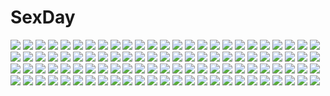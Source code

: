 # SexDay
![](https://konachan.com/jpeg/058c0ed23b310a527ca3ea2be06307fe/Konachan.com%20-%20253643%20anthropomorphism%20blonde_hair%20blush%20boots%20kantai_collection%20long_hair%20nyum%20red_eyes%20ribbons%20signed%20skirt%20white%20yuudachi_%28kancolle%29.jpg)
![](https://konachan.com/image/afcc2b5516599b9e5ed3ef1bfee23e3f/Konachan.com%20-%2017587%20clamp%20ichihara_yuuko%20mokona%20xxxholic.jpg)
![](https://konachan.com/jpeg/fa4852d29bad4fdaf0981c39fffe92f0/Konachan.com%20-%20194766%20flat_chest%20green_hair%20ke-ta%20komeiji_koishi%20nipples%20nopan%20scan%20topless%20touhou%20undressing.jpg)
![](https://konachan.com/image/914bf4c007e586f0c51f8c1f9d3662bc/Konachan.com%20-%20276819%20apron%20bikini%20blonde_hair%20braids%20breasts%20fate_%28series%29%20garter%20headdress%20langya_beike%20maid%20saber%20saber_alter%20short_hair%20swimsuit%20thighhighs%20yellow_eyes.jpg)
![](https://konachan.com/image/95617fd3a8caac98ed6839de99c3eca3/Konachan.com%20-%20242102%20ass%20blue_eyes%20fate_extra%20fate_extra_ccc%20fate_grand_order%20fate_%28series%29%20long_hair%20meltryllis%20navel%20nopan%20purple_hair%20yuhito_%28ablbex%29.jpg)
![](https://konachan.com/image/ee52fbfb23f71654c8cc06d9a7b722c4/Konachan.com%20-%20246502%20anthropomorphism%20aqua_hair%20bisonbison%20blush%20boots%20breasts%20elbow_gloves%20gloves%20jpeg_artifacts%20long_hair%20no_bra%20orange_eyes%20quincy%20zhanjian_shaonu.jpg)
![](https://konachan.com/image/cda6db3cbd55295f54950d488501b7c5/Konachan.com%20-%2027964%20dark%20nitroplus.jpg)
![](https://konachan.com/image/3b3a5d5a2f7539adfb7213f7bdfe62b8/Konachan.com%20-%20235015%20blonde_hair%20blush%20bow%20building%20clouds%20dress%20flowers%20glasses%20goth-loli%20gothic%20green_eyes%20leaves%20logo%20loli%20short_hair%20tree%20watermark%20zoom_layer.jpg)
![](https://konachan.com/jpeg/fe97ee643ed3ea4ba0cdf29a3831bfa5/Konachan.com%20-%20192027%20aikatsu%21%20blonde_hair%20blue_eyes%20dress%20hat%20koruse%20lolita_fashion%20long_hair%20toudou_yurika%20twintails.jpg)
![](https://konachan.com/image/1e619000a0e8193d7ee241beba33e1e3/Konachan.com%20-%20230787%20admiral_%28kancolle%29%20anthropomorphism%20aqua_eyes%20aqua_hair%20blush%20gloves%20jack_%28slaintheva%29%20kantai_collection%20kiss%20long_hair%20male%20skirt%20suzuya_%28kancolle%29.jpg)
![](https://konachan.com/image/385d85cf44752af71c64a3b665365492/Konachan.com%20-%20218160%20asahina_mirai%20blonde_hair%20bow%20cure_miracle%20gloves%20hat%20headdress%20heart%20kneehighs%20long_hair%20ponytail%20precure%20purple_eyes%20tatapopo%20witch_hat%20wristwear.jpg)
![](https://konachan.com/image/0e5eb20441cba28bf0455881e2ca5fc5/Konachan.com%20-%2011656%20tagme.jpg)
![](https://konachan.com/image/3a7fa12406493bf221a7cb958aa64182/Konachan.com%20-%2070258%20hatsune_miku%20nemeko%20twintails%20vocaloid.jpg)
![](https://konachan.com/image/816d22cb49bd80ae1f8382845bb548fd/Konachan.com%20-%2093074%20blue_eyes%20blue_hair%20ikamusume%20kama_iruka%20loli%20shinryaku%21_ikamusume%20tentacles%20white.jpg)
![](https://konachan.com/image/8a5342bc5538c72ee77335fd94474f7f/Konachan.com%20-%20264023%20all_male%20black_eyes%20black_hair%20book%20glasses%20hat%20male%20noeyebrow_%28mauve%29%20original%20paper%20petals%20school_uniform%20short_hair%20shorts%20signed%20socks.jpg)
![](https://konachan.com/jpeg/aa0dcc73c8b777c5415a15dc89db6c54/Konachan.com%20-%20275403%20brown_eyes%20clouds%20dress%20flowers%20long_hair%20original%20sky%20summer_dress%20sutorora%20white_hair.jpg)
![](https://konachan.com/jpeg/263f5cf5872e38c5e11fc6e27d9966c9/Konachan.com%20-%20200360%20blonde_hair%20dress%20fan%20pudding_%288008208820%29%20purple_eyes%20touhou%20yakumo_yukari.jpg)
![](https://konachan.com/image/48d960da30f731e588f724f3f1c277ab/Konachan.com%20-%2057367%20black_rock_shooter%20huke%20kuroi_mato.jpg)
![](https://konachan.com/image/e992d1494825b912c18b544bcccb44e8/Konachan.com%20-%20122707%20captainonimaru%20kyuubee%20mahou_shoujo_madoka_magica%20monochrome.jpg)
![](https://konachan.com/jpeg/037b733a5035a5c9aead0b7c5335a5ce/Konachan.com%20-%20196023%202girls%20alice_third_macy%20blonde_hair%20blush%20brown_hair%20cherry_blossoms%20cube%20flowers%20long_hair%20petals%20school_uniform%20skirt%20tagme_%28artist%29%20togawa_mayuu.jpg)
![](https://konachan.com/image/b2ee68af1362cc66131459ad3b58aa1b/Konachan.com%20-%2059329%20akiyama_mio%20k-on%21%20vector%20white.jpg)
![](https://konachan.com/jpeg/298abc1b867a11b19709a380514231b0/Konachan.com%20-%20249572%20alicia_%28granblue_fantasy%29%20breasts%20cait%20gloves%20granblue_fantasy%20long_hair%20nipples%20pointed_ears%20sleeping.jpg)
![](https://konachan.com/jpeg/e758e8fb0508504be8978f340bbb8d9e/Konachan.com%20-%2055334%20arima_senne%20breasts%20brown_hair%20cleavage%20corset%20dildo%20elbow_gloves%20glasses%20gloves%20long_hair%20original%20panties%20red_eyes%20underwear%20wet.jpg)
![](https://konachan.com/image/721e113539384f890ddf2e44320c454b/Konachan.com%20-%20143234%20blonde_hair%20boku_wa_tomodachi_ga_sukunai%20cait%20guitar%20instrument%20jpeg_artifacts%20kashiwazaki_sena%20necklace%20pantyhose%20skirt%20torn_clothes.jpg)
![](https://konachan.com/jpeg/f171d41987e5d79fec71b7979bcc16c3/Konachan.com%20-%2069678%20black_eyes%20black_hair%20clouds%20dress%20flowers%20game_cg%20hachikazuki_chizuru%20harukazedori_ni_tomarigi_wo_2nd_story%20long_hair%20skyfish%20sunset%20water.jpg)
![](https://konachan.com/jpeg/db9348f193cc22667bb4b4a268b60d42/Konachan.com%20-%20286915%20ass%20azur_lane%20bed%20bow%20breasts%20candy%20chocolate%20choker%20cleavage%20dress%20drink%20food%20fruit%20gray_hair%20ribbons%20short_hair%20strawberry%20watermelon%20wristwear.jpg)
![](https://konachan.com/image/4f50660e14391a7450f8c48434e641e0/Konachan.com%20-%2052940%20blood%20katsura_kotonoha%20knife%20polychromatic%20school_days.jpg)
![](https://konachan.com/image/438852758c45c7e00d11c67794ed7945/Konachan.com%20-%20251489%20animal%20ass%20beach%20bikini%20bow%20breasts%20crab%20drink%20fish%20flowers%20food%20fruit%20glasses%20group%20hat%20logo%20loli%20male%20navel%20red_eyes%20skirt%20sport%20swimsuit%20water.jpg)
![](https://konachan.com/image/21bf8420b2425ca44f3b0d3d307282c9/Konachan.com%20-%2065454%20bakemonogatari%20monogatari_%28series%29%20ponytail%20senjougahara_hitagi.jpg)
![](https://konachan.com/image/73c7772e76eba1b4e90c7cb4b8497ae3/Konachan.com%20-%2099264%20hatsune_miku%20t%40kumi%20vocaloid.jpg)
![](https://konachan.com/image/6e526ba822ecac9530b788c09533d957/Konachan.com%20-%2013280%20skintight.jpg)
![](https://konachan.com/image/e2ee6a5a7a2745793845f7f9276a32ad/Konachan.com%20-%20251224%20blue_eyes%20blue_hair%20blush%20brown_hair%20building%20city%20clouds%20kiso_yuuta%20megami%20purple_eyes%20scan%20short_hair%20sky%20stern_starks%20white_hair%20wings%20wink.jpg)
![](https://konachan.com/image/e5257ac6eae36027474a917678436c66/Konachan.com%20-%2057305%20code_geass%20kururugi_suzaku.jpg)
![](https://konachan.com/image/fa699215ab12fd4c017b41a14257b413/Konachan.com%20-%20283036%202girls%20dj_max%20domotolain%20nina_klatt%20seha_klatt%20twins.jpg)
![](https://konachan.com/jpeg/2b8ea022095ce05fa97dba87d096c83e/Konachan.com%20-%2062211%20close%20sakurano_kurimu%20seitokai_no_ichizon%20transparent%20vector.jpg)
![](https://konachan.com/image/ffb72799306ab9e454ccd0782d9036ea/Konachan.com%20-%2040038%20fairy%20galge.com%20hamashima_shigeo%20logo%20pointed_ears%20tagme.jpg)
![](https://konachan.com/jpeg/7a5fb564347146b773614bf2ba9819be/Konachan.com%20-%20249734%20beach%20black_hair%20dress%20gemi%20original%20petals%20sunset%20water.jpg)
![](https://konachan.com/image/ba656f5e49cc1a3ef099f2f0f2b0755f/Konachan.com%20-%20164591%20animal_ears%20blush%20bow%20brown_hair%20bunny%20catgirl%20doyou_tengoku_pikaraji%20fang%20gray_eyes%20hat%20original%20short_hair%20tail%20thighhighs.jpg)
![](https://konachan.com/jpeg/935e473a3961d9f1fbd4eabe7b52e157/Konachan.com%20-%20251079%20bed%20blush%20bra%20breast_hold%20breasts%20cowgirl%20long_hair%20nipples%20original%20panties%20panty_pull%20pussy_juice%20socks%20tail%20twintails%20underwear%20wet%20white_hair.jpg)
![](https://konachan.com/image/5e6ea8020b40a6e055f821f61afbb09f/Konachan.com%20-%20143915%20bow%20breast_hold%20collar%20dress%20gloves%20gray_hair%20long_hair%20open_shirt%20original%20pantyhose%20purple_eyes%20scan%20tsurusaki_takahiro.jpg)
![](https://konachan.com/image/e5b0511955e047f3d7caaa162ecb6cd3/Konachan.com%20-%2036322%20sakurazawa_izumi.jpg)
![](https://konachan.com/image/b4c0c44101f78c02d3adfa6b867db285/Konachan.com%20-%2061077%20hime_to_boin%20sano_toshihide.jpg)
![](https://konachan.com/jpeg/74bb891ab019f2078d208de0af74440c/Konachan.com%20-%20261967%20blush%20breasts%20brown_eyes%20censored%20cum%20game_cg%20long_hair%20nipples%20nude%20penis%20ponytail%20pussy%20red_hair%20sayori%20sex%20tears%20tentacle_games%20tropical_liquor.jpg)
![](https://konachan.com/jpeg/35bc69bce2fd0c353849d8bd3a64b236/Konachan.com%20-%20242320%20bed%20black_eyes%20black_hair%20blush%20bow%20machapilon%20original%20phone%20school_uniform%20shirt%20short_hair%20skirt.jpg)
![](https://konachan.com/image/71ad7fa1ce22fd9c5a470231349c3e94/Konachan.com%20-%20147444%20bed%20purple_eyes%20purple_hair%20tagme.jpg)
![](https://konachan.com/jpeg/855722b09b4131c6ea1dcf57bd623410/Konachan.com%20-%20255280%20akasabi_risa%20akio%20aoi_tori%20close%20fingering%20game_cg%20panties%20pantyhose%20purple_software%20underwear.jpg)
![](https://konachan.com/image/8fddf2503a3348357fc2e3200216ff80/Konachan.com%20-%20156167%20aircraft%20armor%20cape%20long_hair%20original%20pink_eyes%20pixiv_fantasia%20scarf%20staff%20stoner08%20sword%20twintails%20weapon%20white_hair.jpg)
![](https://konachan.com/image/e17183afd5100e037a6ce5172da0d070/Konachan.com%20-%2040901%20.hack__%20.hack__legend_of_the_twilight%20bikini%20kunisaki_rena%20mireille%20swimsuit.jpg)
![](https://konachan.com/image/8a00702de9903683c124376d5854752c/Konachan.com%20-%20237591%202girls%20black_hair%20brown_eyes%20brown_hair%20gloves%20headband%20konno_yuuki%20long_hair%20pointed_ears%20red_eyes%20saraki%20signed%20sword%20weapon%20yuuki_asuna.jpg)
![](https://konachan.com/jpeg/4fa8355b9ee8ea673aef92db39397b76/Konachan.com%20-%20284309%20anal%20blush%20bondage%20bow%20cape%20chain%20dildo%20ke-ta%20navel%20nipples%20nopan%20pussy%20red_eyes%20red_hair%20sekibanki%20short_hair%20thighhighs%20touhou%20uncensored%20vibrator.jpg)
![](https://konachan.com/image/09fa1644ecf574e19c135402bf62201b/Konachan.com%20-%2038644%20artoria_pendragon_%28all%29%20dualscreen%20emiya_shirou%20fate_%28series%29%20fate_stay_night%20male%20saber.jpg)
![](https://konachan.com/image/44d6dbefb637e5347881dd87ea6766ec/Konachan.com%20-%20127501%20animal_ears%20breasts%20bunny_ears%20bunnygirl%20moneti_%28daifuku%29%20nipples%20open_shirt%20panties%20red_eyes%20reisen_udongein_inaba%20topless%20touhou%20underwear.jpg)
![](https://konachan.com/jpeg/a95876d648164bf34f146ca12038ef3f/Konachan.com%20-%20194006%20akayan%20animal%20japanese_clothes%20kimono%20original.jpg)
![](https://konachan.com/image/3bd23ab2a7053c6d82a4dac8b4ef3d64/Konachan.com%20-%20147616%20bandaid%20chuunibyou_demo_koi_ga_shitai%21%20eyepatch%20male%20ribbons%20school_uniform%20short_hair%20takanashi_rikka%20togashi_yuuta%20you_%28shimizu%29.jpg)
![](https://konachan.com/image/62386622ae029116bd652f7a5cc5f416/Konachan.com%20-%20216833%20aqua_eyes%20aqua_hair%20black%20bodysuit%20bow%20hatsune_miku%20long_hair%20microphone%20sideboob%20twintails%20vocaloid%20xiao_yu_%28415199708%29.jpg)
![](https://konachan.com/image/caa74dd936329a7365e23be7f01eaa0b/Konachan.com%20-%20109115%20animal%20bikini%20blue_eyes%20building%20cape%20city%20elsevilla%20eyepatch%20festival%20fish%20gun%20pink_eyes%20pink_hair%20red_hair%20sky%20swimsuit%20tagme%20tattoo%20weapon.jpg)
![](https://konachan.com/image/c9f1000cc12981409ea1efbdb80ccf94/Konachan.com%20-%2028173%20alice_parade%20game_cg%20hat%20nipples%20nopan%20odoodo_funny%20topless%20unisonshift.jpg)
![](https://konachan.com/jpeg/cc5e2b8d91da17c50842ca7da50195d1/Konachan.com%20-%20293843%20blue_hair%20blush%20cameltoe%20fingering%20game_cg%20grass%20hinata_nao%20masturbation%20nanase_rika%20panties%20pantyhose%20park%20phone%20pussy_juice%20skirt%20tie%20underwear.jpg)
![](https://konachan.com/image/db9d5c84c6fed8d92a92c50c2f645d97/Konachan.com%20-%20281238%20blood%20brown_hair%20elbow_gloves%20gloves%20horns%20long_hair%20original%20pink_eyes%20pixiv_fantasia%20signed%20swd3e2%20watermark.jpg)
![](https://konachan.com/jpeg/33e4a3666a8b1531e0815c27d0d5f75d/Konachan.com%20-%20200008%20anthropomorphism%20black_eyes%20black_hair%20breasts%20cleavage%20elbow_gloves%20gloves%20long_hair%20necklace%20neko_danshaku%20ribbons%20tree%20wedding_attire%20wink.jpg)
![](https://konachan.com/image/75de0a5a48deb1d3c424e12f6230d241/Konachan.com%20-%2055396%20breasts%20cleavage%20hontani_kanae%20natsu_yume_nagisa%20panties%20scan%20toono_haruka%20underwear.jpg)
![](https://konachan.com/image/6c909d6d4284abb656bd7c8981e045f7/Konachan.com%20-%20123323%20black_hair%20fan%20gray%20long_hair%20original%20ryuuzaki_ichi%20skirt%20thighhighs%20twintails.jpg)
![](https://konachan.com/image/3ca82e0434b46e216ffdf7d87b80b265/Konachan.com%20-%20254650%20blonde_hair%20blush%20breasts%20censored%20chariot%20fang%20long_hair%20male%20navel%20nipples%20no_bra%20nopan%20orange_eyes%20penis%20rogia%20sex%20spread_legs%20thighhighs.jpg)
![](https://konachan.com/jpeg/84519eb19cb8171ce10d691233ed9807/Konachan.com%20-%20176605%20animal_ears%20glasses%20isone_kotoha%20kantoku%20nanami_ao%20nurse%20panties%20petals%20scan%20scarf%20striped_panties%20thighhighs%20underwear%20v_juri_f%20yarisakura_hime.jpg)
![](https://konachan.com/jpeg/2611f37ff0960fb920a3f923bd2ea785/Konachan.com%20-%20152387%20black_hair%20blush%20bow%20bra%20breasts%20cleavage%20dengeki_moeoh%20long_hair%20open_shirt%20scan%20school_uniform%20sunset%20tanihara_natsuki%20torn_clothes%20underwear.jpg)
![](https://konachan.com/image/6f4ee15d6246c371347cbd52f2bb22ae/Konachan.com%20-%20106625%20archer%20caren_hortensia%20cu_chulainn%20euryale%20fate_%28series%29%20fujimura_taiga%20male%20matou_sakura%20medea_%28fate%29%20pointed_ears%20rider%20saber%20stheno%20tohsaka_rin.jpg)
![](https://konachan.com/image/f02073d537ce2f9861922acf9fe4bb0c/Konachan.com%20-%2011921%20tagme.jpg)
![](https://konachan.com/image/6c3024e1083e22c6e1534c961587a64a/Konachan.com%20-%20113622%20all_male%20ao_no_exorcist%20blue_hair%20fire%20fuyumiya_yuuki_%28artist%29%20male%20okumura_rin%20pointed_ears%20short_hair%20tail%20tie.jpg)
![](https://konachan.com/jpeg/96fcc6b66096bcb80e7f314fbb68320c/Konachan.com%20-%20267922%20black_hair%20blue_eyes%20japanese_clothes%20neku_%28neku_draw%29%20night%20ofuda%20original%20short_hair%20yukata.jpg)
![](https://konachan.com/jpeg/0136a529c6ef51972b9c641aefa2d353/Konachan.com%20-%20189891%20d-fragments%20hasshin_kaisen%20sakai_tama%20twintails.jpg)
![](https://konachan.com/jpeg/a1bb2b33548ff8df83f9fb747dee008b/Konachan.com%20-%20136492%20game_cg%20minori%20nanao_naru%20narumi_sakura%20supipara.jpg)
![](https://konachan.com/image/f3a6ccf00986f24c503208dcb6cdf456/Konachan.com%20-%20102730%20all_male%20blonde_hair%20blue_eyes%20blue_hair%20green_hair%20group%20male%20nico_nico_singer.jpg)
![](https://konachan.com/jpeg/ebd0e108f9f82cfdfa18c86c08d02d0e/Konachan.com%20-%20168846%20blonde_hair%20blush%20breasts%20brown_eyes%20censored%20game_cg%20garter%20kobuichi%20long_hair%20nipples%20open_shirt%20panties%20penis%20thighhighs%20tie%20underwear%20yuzusoft.jpg)
![](https://konachan.com/image/de7323bdd9c354cc315be67cf48720cf/Konachan.com%20-%20128070%20bra%20breasts%20cleavage%20dressing%20eiyuu_densetsu%20elie_macdowell%20enami_katsumi%20gray_hair%20long_hair%20underwear%20yellow_eyes%20zero_no_kiseki.jpg)
![](https://konachan.com/image/c05df39ea61aad975b5cb89a64d3e7e6/Konachan.com%20-%20239244%20bow%20brown_hair%20cherry_blossoms%20choker%20dress%20flowers%20green_eyes%20jpeg_artifacts%20loli%20moonknives%20petals%20ribbons%20short_hair%20wand%20wings%20wristwear.jpg)
![](https://konachan.com/image/fa644bf357b87598e27619965e0b25ea/Konachan.com%20-%2052517%20hidamari_sketch%20hiro%20miyako%20sae%20yuno.jpg)
![](https://konachan.com/jpeg/5a946b3e66e442193dcd623cea2599b5/Konachan.com%20-%20116839%20game_cg%20g_yuusuke%20japanese_clothes%20kajiri_kamui_kagura%20tenma_tokoyo%20white_hair%20yellow_eyes.jpg)
![](https://konachan.com/image/d647a7d3ed0197be796ea4894417b4e3/Konachan.com%20-%20273192%20autumn%20black_hair%20blush%20boat%20dress%20hat%20kneehighs%20landscape%20leaves%20red_eyes%20reflection%20scenic%20shameimaru_aya%20short_hair%20touhou%20water%20waterfall%20wings.jpg)
![](https://konachan.com/image/86f99cb77e97d2de34b752b0a60b4a91/Konachan.com%20-%20248336%202girls%20black_hair%20breasts%20brown_hair%20glasses%20green_eyes%20headdress%20long_hair%20maid%20nipples%20no_bra%20open_shirt%20original%20short_hair%20tears%20yellow_eyes%20yuri.jpg)
![](https://konachan.com/jpeg/03efa77ee9066541a376b535cced4375/Konachan.com%20-%20300854%20barefoot%20bed%20blue_eyes%20blue_hair%20blush%20bra%20long_hair%20mochiko_%28mochiko3121%29%20navel%20original%20panties%20ponytail%20underwear.jpg)
![](https://konachan.com/image/9bc187f86314ebbef89a4417cf7602e9/Konachan.com%20-%20187466%202girls%20bakemonogatari%20blue_hair%20brown_hair%20hanamonogatari%20kanbaru_suruga%20monogatari_%28series%29%20numachi_rouka%20petals%20pija_%28pianiishimo%29.jpg)
![](https://konachan.com/image/f1d1997aeb0bb5a70e789a862b0de57f/Konachan.com%20-%2031531%20blonde_hair%20blue_eyes%20blush%20crying%20favorite%20game_cg%20happy_margaret%21%20kokonoka%20long_hair%20rindou_saki%20school_uniform%20tears%20twintails.jpg)
![](https://konachan.com/image/ae7a70e49fa46c3f23e18bd6c06b3312/Konachan.com%20-%2077213%20mecha%20original%20red_eyes%20ribbons%20white_hair.jpg)
![](https://konachan.com/jpeg/02107edee87d0653bb9c8e543454b46c/Konachan.com%20-%2091025%20animal_ears%20blush%20bunny_ears%20bunnygirl%20fanfad%20long_hair%20reisen_udongein_inaba%20touhou%20white.jpg)
![](https://konachan.com/image/fc421ebaa5734fd17159be48ae1e21bc/Konachan.com%20-%20305467%20anthropomorphism%20apron%20azur_lane%20dido_%28azur_lane%29%20gray_hair%20headband%20long_hair%20maid%20thighhighs%20zuchineru.jpg)
![](https://konachan.com/image/9d73189a3746b07e4a47f8252a35c89d/Konachan.com%20-%2017389%20ashinano_hitoshi%20blue%20hatsuseno_alpha%20yokohama_kaidashi_kikou.jpg)
![](https://konachan.com/image/a64b28d48088b8745bcad7cad2cb3509/Konachan.com%20-%2072593%20ragnarok_online%20sage_%28ragnarok_online%29.jpg)
![](https://konachan.com/jpeg/3dd8ed7c255f285b7dec489d3b279914/Konachan.com%20-%20128581%20akino_momiji%20beach%20bikini%20dress%20hat%20kiriyama_sakura%20sakura_koharu%20sakura_musubi%20sera_karen%20summer_dress%20swimsuit.jpg)
![](https://konachan.com/jpeg/1ff0ce968a5b2ba81c0a693e35eb7088/Konachan.com%20-%20139880%20angel%20gumi%20marirero_a%20night%20original%20stars%20vocaloid%20wings.jpg)
![](https://konachan.com/image/a1d7be13993a551aff92ccf2f3b642ad/Konachan.com%20-%20186644%20animal%20aqua_eyes%20aqua_hair%20bikini%20blush%20breasts%20bubbles%20cleavage%20fish%20hatsune_miku%20long_hair%20navel%20swimsuit%20twintails%20underwater%20vocaloid%20water.jpg)
![](https://konachan.com/image/d042e0334beffd9e2fcda698b9838fd2/Konachan.com%20-%20282051%20feathers%20hatsune_miku%20taka_%280taka%29%20vocaloid%20wings.jpg)
![](https://konachan.com/image/cbc28494d3cea1148a63237dd57dfeeb/Konachan.com%20-%2041253%20cherry_blossoms%20clannad%20flowers%20fujibayashi_kyou%20furukawa_nagisa%20sakagami_tomoyo.jpg)
![](https://konachan.com/image/29340c87be7efdd62273907c7173a265/Konachan.com%20-%20253597%202girls%20apple%20aqua_eyes%20black_hair%20bow%20food%20fruit%20grass%20long_hair%20navel%20original%20ponytail%20purple_eyes%20school_uniform%20skirt%20tagme_%28artist%29%20thighhighs.jpg)
![](https://konachan.com/image/4a64e2dafbe9262d54478d4f080559d5/Konachan.com%20-%20151145%20blonde_hair%20book%20moon%20myhilary%20night%20scarf%20short_hair%20shorts%20sleeping%20stars%20the_little_prince.jpg)
![](https://konachan.com/jpeg/ac3699bbb6d9e3a3503d1f4db58295bc/Konachan.com%20-%20297477%20animal_ears%20anthropomorphism%20ass%20blush%20brown_eyes%20brown_hair%20catgirl%20ebifurya%20gloves%20kantai_collection%20loli%20nude%20sketch%20tail%20third-party_edit%20white.jpg)
![](https://konachan.com/image/c97ccfa5357882220812ae92a6966457/Konachan.com%20-%20153262%20aqua_eyes%20aqua_hair%20building%20dress%20flowers%20hat%20hatsune_miku%20hjl%20signed%20tree%20umbrella%20vocaloid.jpg)
![](https://konachan.com/jpeg/49e855731fef22a12176e8aff7b2cd8f/Konachan.com%20-%20302790%20animal_ears%20arpiel%20bicolored_eyes%20breasts%20glasses%20horns%20nipples%20nude%20poho%20signed.jpg)
![](https://konachan.com/image/0bdc7427cb5612afe5f5607b01cd8c01/Konachan.com%20-%2045428%20black_eyes%20black_hair%20japanese_clothes%20kimono%20long_hair%20taka_tony.jpg)
![](https://konachan.com/image/7518e6275d5023ac89768f196582b584/Konachan.com%20-%20118859%20blue_eyes%20brown_hair%20crying%20original%20school_uniform%20short_hair%20tears%20tsukigami_runa.jpg)
![](https://konachan.com/image/c3e340e5540370911285399a8da45106/Konachan.com%20-%20160527%20aya_%28star%29%20original%20school_uniform%20sky%20water.jpg)
